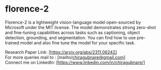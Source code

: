 # florence-2

Florence-2 is a lightweight vision-language model open-sourced by Microsoft under the MIT license. The model demonstrates strong zero-shot and fine-tuning capabilities across tasks such as captioning, object detection, grounding, and segmentation. You can find how to use pre-trained model and also fine tune the model for your specific task.

Research Paper Link: [https://arxiv.org/abs/2311.06242] </br>
For more queries mail to : [mailto/chiragubnare@gmail.com] </br>
Connect me on LinkedIn: [https://www.linkedin.com/in/chiragubnare/]
